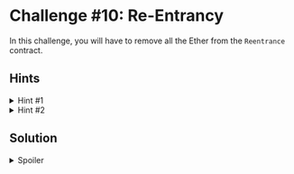 # Challenge #10: Re-Entrancy

In this challenge, you will have to remove all the Ether from the `Reentrance` contract.

## Hints

<details>
    <summary>Hint #1</summary>
    <p>
        The `Reentrance` contract has a `withdraw(uint _amount)` function that can be called by anyone. It transfers Ether from the `Reentrance` contract to the caller. However, it does not update the caller's balance before transferring the Ether.
    </p>
</details>

<details>
    <summary>Hint #2</summary>
    <p>
        When a contract receives Ether, it can run code in its `receive()` fallback function.
    </p>
</details>

## Solution

<details>
    <summary>Spoiler</summary>
    <p>
        We can create a contract, with an `attack()` function that calls the `withdraw(uint _amount)` function of the `Reentrance` contract. The `attack()` function will call the `withdraw(uint _amount)` function, and then call the `withdraw(uint _amount)` function again in its `receive()` fallback function. This will cause the `Reentrance` contract to transfer Ether to the contract, and then call the `withdraw(uint _amount)` function again. This will repeat until the `Reentrance` contract runs out of Ether.
    </p>
</details>
